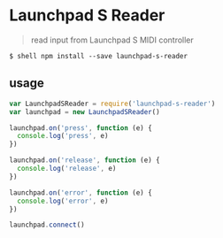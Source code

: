 # Launchpad S Reader

> read input from Launchpad S MIDI controller

```shell
$ shell npm install --save launchpad-s-reader
```

## usage

```js
var LaunchpadSReader = require('launchpad-s-reader')
var launchpad = new LaunchpadSReader()

launchpad.on('press', function (e) {
  console.log('press', e)
})

launchpad.on('release', function (e) {
  console.log('release', e)
})

launchpad.on('error', function (e) {
  console.log('error', e)
})

launchpad.connect()
```
